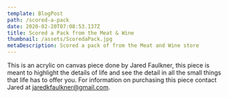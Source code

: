 ```yaml
---
template: BlogPost
path: /scored-a-pack
date: 2020-02-20T07:08:53.137Z
title: Scored a Pack from the Meat & Wine
thumbnail: /assets/ScoredaPack.jpg
metaDescription: Scored a pack of from the Meat and Wine store
---
```


This is an acrylic on canvas piece done by Jared Faulkner, this piece is meant to highlight the details of life and see the detail in all the small things that life has to offer you. For information on purchasing this piece contact Jared at jaredkfaulkner@gmail.com.
